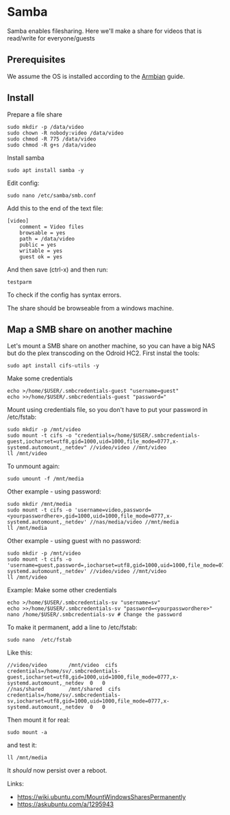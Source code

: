 # Samba

Samba enables filesharing. Here we'll make a share for videos that is read/write for everyone/guests

## Prerequisites

We assume the OS is installed according to the [Armbian](./ARMBIAN.md) guide.

## Install

Prepare a file share

    sudo mkdir -p /data/video
    sudo chown -R nobody:video /data/video
    sudo chmod -R 775 /data/video
    sudo chmod -R g+s /data/video

Install samba

    sudo apt install samba -y

Edit config:

    sudo nano /etc/samba/smb.conf

Add this to the end of the text file:

    [video]
        comment = Video files
        browsable = yes
        path = /data/video
        public = yes
        writable = yes
        guest ok = yes

And then save (ctrl-x) and then run:

    testparm

To check if the config has syntax errors.

The share should be browseable from a windows machine.

## Map a SMB share on another machine

Let's mount a SMB share on another machine, so you can have a big NAS but do the plex transcoding on the Odroid HC2. First instal the tools:

    sudo apt install cifs-utils -y

Make some credentials

    echo >/home/$USER/.smbcredentials-guest "username=guest"
    echo >>/home/$USER/.smbcredentials-guest "password="

Mount using credentials file, so you don't have to put your password in /etc/fstab:

    sudo mkdir -p /mnt/video
    sudo mount -t cifs -o "credentials=/home/$USER/.smbcredentials-guest,iocharset=utf8,gid=1000,uid=1000,file_mode=0777,x-systemd.automount,_netdev" //video/video //mnt/video
    ll /mnt/video

To unmount again:

    sudo umount -f /mnt/media

Other example - using password:

    sudo mkdir /mnt/media
    sudo mount -t cifs -o 'username=video,password=<yourpasswordhere>,gid=1000,uid=1000,file_mode=0777,x-systemd.automount,_netdev' //nas/media/video //mnt/media
    ll /mnt/media

Other example - using guest with no password:

    sudo mkdir -p /mnt/video
    sudo mount -t cifs -o 'username=guest,password=,iocharset=utf8,gid=1000,uid=1000,file_mode=0777,x-systemd.automount,_netdev' //video/video //mnt/video
    ll /mnt/video

Example: Make some other credentials

    echo >/home/$USER/.smbcredentials-sv "username=sv"
    echo >>/home/$USER/.smbcredentials-sv "password=<yourpasswordhere>"
    nano /home/$USER/.smbcredentials-sv # Change the password

To make it permanent, add a line to /etc/fstab:

    sudo nano  /etc/fstab

Like this:

    //video/video       /mnt/video  cifs    credentials=/home/sv/.smbcredentials-guest,iocharset=utf8,gid=1000,uid=1000,file_mode=0777,x-systemd.automount,_netdev  0   0
    //nas/shared        /mnt/shared  cifs    credentials=/home/sv/.smbcredentials-sv,iocharset=utf8,gid=1000,uid=1000,file_mode=0777,x-systemd.automount,_netdev  0   0 

Then mount it for real:

    sudo mount -a

and test it:

    ll /mnt/media

It *should* now persist over a reboot.

Links:

* <https://wiki.ubuntu.com/MountWindowsSharesPermanently>
* <https://askubuntu.com/a/1295943>